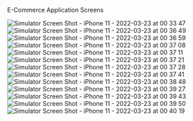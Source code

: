 E-Commerce Application
Screens

![Simulator Screen Shot - iPhone 11 - 2022-03-23 at 00 33 47](https://user-images.githubusercontent.com/48734681/159593943-ffbf0559-c19e-40a8-bc2d-9a843c6caca1.png)
![Simulator Screen Shot - iPhone 11 - 2022-03-23 at 00 36 49](https://user-images.githubusercontent.com/48734681/159593948-6dcd5a88-a611-4eab-b015-523c01eafeda.png)
![Simulator Screen Shot - iPhone 11 - 2022-03-23 at 00 36 59](https://user-images.githubusercontent.com/48734681/159593952-c49faebb-0f82-423d-86a6-ff012f453cf2.png)
![Simulator Screen Shot - iPhone 11 - 2022-03-23 at 00 37 08](https://user-images.githubusercontent.com/48734681/159593955-5f0f912d-dff3-4051-a43d-800c81b3c948.png)
![Simulator Screen Shot - iPhone 11 - 2022-03-23 at 00 37 11](https://user-images.githubusercontent.com/48734681/159593958-2fdf1630-66fe-4921-8645-e0b5466622eb.png)
![Simulator Screen Shot - iPhone 11 - 2022-03-23 at 00 37 21](https://user-images.githubusercontent.com/48734681/159593965-e00c13cd-ff84-4283-98a8-a6b5a87519ea.png)
![Simulator Screen Shot - iPhone 11 - 2022-03-23 at 00 37 28](https://user-images.githubusercontent.com/48734681/159593990-70be38be-f6ef-4f1d-9420-39366afe8680.png)
![Simulator Screen Shot - iPhone 11 - 2022-03-23 at 00 37 41](https://user-images.githubusercontent.com/48734681/159594004-2426dfdd-ae3d-4f8f-a77d-8a7d600efb6e.png)
![Simulator Screen Shot - iPhone 11 - 2022-03-23 at 00 38 48](https://user-images.githubusercontent.com/48734681/159594013-6c83e262-f0ed-433c-b367-c481ef94dec5.png)
![Simulator Screen Shot - iPhone 11 - 2022-03-23 at 00 39 27](https://user-images.githubusercontent.com/48734681/159594028-10b3f4cc-68f5-4a30-94cc-d4e94ad59305.png)
![Simulator Screen Shot - iPhone 11 - 2022-03-23 at 00 39 43](https://user-images.githubusercontent.com/48734681/159594059-3d09f2f3-43ea-4408-accd-c3f699fc9d82.png)
![Simulator Screen Shot - iPhone 11 - 2022-03-23 at 00 39 50](https://user-images.githubusercontent.com/48734681/159594064-05df3a94-da57-4d6d-bf0d-787105f68b07.png)
![Simulator Screen Shot - iPhone 11 - 2022-03-23 at 00 40 19](https://user-images.githubusercontent.com/48734681/159594074-8cc9541e-5ab3-4483-8a04-3b70d7b3c5e7.png)
